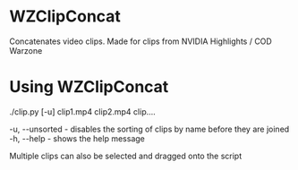 # WZClipConcat
Concatenates video clips. Made for clips from NVIDIA Highlights / COD Warzone 

# Using WZClipConcat
./clip.py [-u] clip1.mp4 clip2.mp4 clip....

-u, --unsorted  - disables the sorting of clips by name before they are joined
-h, --help      - shows the help message

Multiple clips can also be selected and dragged onto the script
